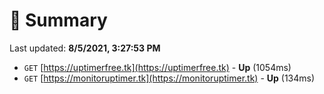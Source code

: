 # 📖 Summary
Last updated: **8/5/2021, 3:27:53 PM**

- `GET` [https://uptimerfree.tk](https://uptimerfree.tk) - **Up** (1054ms)
- `GET` [https://monitoruptimer.tk](https://monitoruptimer.tk) - **Up** (134ms)
